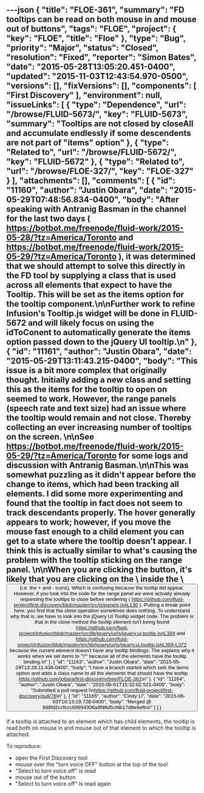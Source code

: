 ---json
{
  "title": "FLOE-361",
  "summary": "FD tooltips can be read on both mouse in and mouse out of buttons",
  "tags": "FLOE",
  "project": {
    "key": "FLOE",
    "title": "Floe"
  },
  "type": "Bug",
  "priority": "Major",
  "status": "Closed",
  "resolution": "Fixed",
  "reporter": "Simon Bates",
  "date": "2015-05-28T13:05:20.451-0400",
  "updated": "2015-11-03T12:43:54.970-0500",
  "versions": [],
  "fixVersions": [],
  "components": [
    "First Discovery"
  ],
  "environment": null,
  "issueLinks": [
    {
      "type": "Dependence",
      "url": "/browse/FLUID-5673/",
      "key": "FLUID-5673",
      "summary": "Tooltips are not closed by closeAll and accumulate endlessly if some descendents are not part of \"items\" option"
    },
    {
      "type": "Related to",
      "url": "/browse/FLUID-5672/",
      "key": "FLUID-5672"
    },
    {
      "type": "Related to",
      "url": "/browse/FLOE-327/",
      "key": "FLOE-327"
    }
  ],
  "attachments": [],
  "comments": [
    {
      "id": "11160",
      "author": "Justin Obara",
      "date": "2015-05-29T07:48:56.834-0400",
      "body": "After speaking with Antranig Basman in the channel for the last two days ( <https://botbot.me/freenode/fluid-work/2015-05-28/?tz=America/Toronto> and <https://botbot.me/freenode/fluid-work/2015-05-29/?tz=America/Toronto> ), it was determined that we should attempt to solve this directly in the FD tool by supplying a class that is used across all elements that expect to have the Tooltip. This will be set as the items option for the tooltip component.\n\nFurther work to refine Infusion's Tooltip.js widget will be done in FLUID-5672 and will likely focus on using the idToConent to automatically generate the items option passed down to the jQuery UI tooltip.\n"
    },
    {
      "id": "11161",
      "author": "Justin Obara",
      "date": "2015-05-29T13:11:43.215-0400",
      "body": "This issue is a bit more complex that originally thought. Initially adding a new class and setting this as the items for the tooltip to open on seemed to work. However, the range panels (speech rate and text size) had an issue where the tooltip would remain and not close. Thereby collecting an ever increasing number of tooltips on the screen.&#x20;\n\nSee <https://botbot.me/freenode/fluid-work/2015-05-29/?tz=America/Toronto> for some logs and discussion with Antranig Basman.\n\nThis was somewhat puzzling as it didn't appear before the change to items, which had been tracking all elements. I did some more experimenting and found that the tooltip in fact does not seem to track descendants properly. The hover generally appears to work; however, if you move the mouse fast enough to a child element you can get to a state where the tooltip doesn't appear. I think this is actually similar to what's causing the problem with the tooltip sticking on the range panel.&#x20;\n\nWhen you are clicking the button, it's likely that you are clicking on the \\<span> inside the \\<button> (i.e. the + and - icons). Which is confusing because the tooltip did appear. However, if you look into the code for the range panel we were actually already requesting the tooltips to close before rendering ( <https://github.com/fluid-project/first-discovery/blob/master/src/js/panels.js#L130> ). Putting a break point here, you find that the close operation sometimes does nothing. To understand why that is, we have to look into the jQuery UI Tooltip widget code. The problem is that in the close method the tooltip element isn't being found <https://github.com/fluid-project/infusion/blob/master/src/lib/jquery/ui/js/jquery.ui.tooltip.js#L309> and <https://github.com/fluid-project/infusion/blob/master/src/lib/jquery/ui/js/jquery.ui.tooltip.js#L369-L372> because the current element doesn't have any tooltip bindings. The explains why it works when we set items to \"\\*\" because all of the elements have the tooltip binding.\n"
    },
    {
      "id": "11163",
      "author": "Justin Obara",
      "date": "2015-05-29T13:28:11.438-0400",
      "body": "I have a branch started which sets the items option and adds a class name to all the elements that should have the tooltip <https://github.com/jobara/first-discovery/tree/FLOE-361>\n"
    },
    {
      "id": "11164",
      "author": "Justin Obara",
      "date": "2015-06-01T15:32:02.521-0400",
      "body": "Submitted a pull request:\\\n<https://github.com/fluid-project/first-discovery/pull/76>\n"
    },
    {
      "id": "11165",
      "author": "Cindy Li",
      "date": "2015-06-03T16:13:19.728-0400",
      "body": "Merged @ 688fd2ccfccc69994306a9fd8d5cfdb17d8e9efb\n"
    }
  ]
}
---
If a tooltip is attached to an element which has child elements, the tooltip is read both on mouse in and mouse out of that element to which the tooltip is attached.

To reproduce:

* open the First Discovery tool
* mouse over the "turn voice OFF" button at the top of the tool
* "Select to turn voice off" is read
* mouse out of the button
* "Select to turn voice off" is read again

        